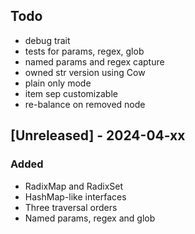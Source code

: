 ## Todo

- debug trait
- tests for params, regex, glob
- named params and regex capture
- owned str version using Cow
- plain only mode
- item sep customizable
- re-balance on removed node

## [Unreleased] - 2024-04-xx

### Added

- RadixMap and RadixSet
- HashMap-like interfaces
- Three traversal orders
- Named params, regex and glob